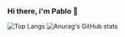### Hi there, i'm Pablo 👋


<!--
**marreropd/marreropd** is a ✨ _special_ ✨ repository because its `README.md` (this file) appears on your GitHub profile.

Here are some ideas to get you started:

- 🔭 I’m currently working on ...
- 🌱 I’m currently learning ...
- 👯 I’m looking to collaborate on ...
- 🤔 I’m looking for help with ...
- 💬 Ask me about ...
- 📫 How to reach me: ...
- 😄 Pronouns: ...
- ⚡ Fun fact: ...
-->
![Top Langs](https://github-readme-stats.vercel.app/api/top-langs/?username=marreropd&layout=compact&theme=radical)
![Anurag's GitHub stats](https://github-readme-stats.vercel.app/api?username=marreropd&show_icons=true&theme=radical)
